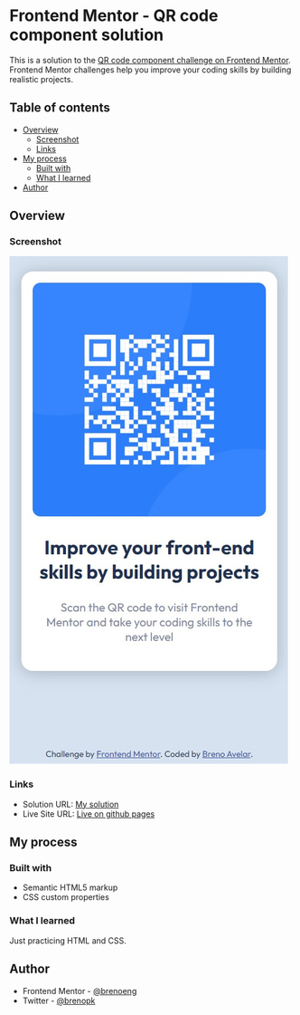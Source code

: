 # Frontend Mentor - QR code component solution

This is a solution to the [QR code component challenge on Frontend Mentor](https://www.frontendmentor.io/challenges/qr-code-component-iux_sIO_H). Frontend Mentor challenges help you improve your coding skills by building realistic projects. 

## Table of contents

- [Overview](#overview)
  - [Screenshot](#screenshot)
  - [Links](#links)
- [My process](#my-process)
  - [Built with](#built-with)
  - [What I learned](#what-i-learned)
- [Author](#author)

## Overview

### Screenshot

![](./screenshot.jpg)

### Links

- Solution URL: [My solution](https://github.com/brenoeng/qr-code-component)
- Live Site URL: [Live on github pages](https://brenoeng.github.io/qr-code-component)

## My process

### Built with

- Semantic HTML5 markup
- CSS custom properties

### What I learned

Just practicing HTML and CSS.

## Author

- Frontend Mentor - [@brenoeng](https://www.frontendmentor.io/profile/brenoeng)
- Twitter - [@brenopk](https://twitter.com/Brenopk)
